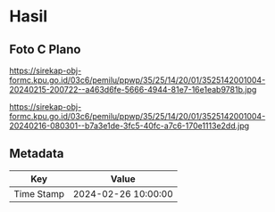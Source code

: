 # Hasil

## Foto C Plano

https://sirekap-obj-formc.kpu.go.id/03c6/pemilu/ppwp/35/25/14/20/01/3525142001004-20240215-200722--a463d6fe-5666-4944-81e7-16e1eab9781b.jpg

https://sirekap-obj-formc.kpu.go.id/03c6/pemilu/ppwp/35/25/14/20/01/3525142001004-20240216-080301--b7a3e1de-3fc5-40fc-a7c6-170e1113e2dd.jpg


## Metadata

| Key        | Value               |
| ---------- | ------------------- |
| Time Stamp | 2024-02-26 10:00:00 |



